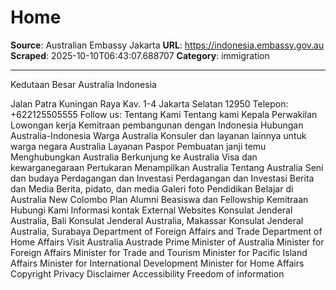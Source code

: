 # Home

**Source**: Australian Embassy Jakarta
**URL**: https://indonesia.embassy.gov.au
**Scraped**: 2025-10-10T06:43:07.688707
**Category**: immigration

---

Kedutaan Besar Australia
Indonesia

Jalan Patra Kuningan Raya Kav. 1-4
Jakarta Selatan 12950
Telepon: +622125505555
Follow us:
Tentang Kami
Tentang kami
Kepala Perwakilan
Lowongan kerja
Kemitraan pembangunan dengan Indonesia
Hubungan Australia-Indonesia
Warga Australia
Konsuler dan layanan lainnya untuk warga negara Australia
Layanan Paspor
Pembuatan janji temu
Menghubungkan Australia
Berkunjung ke Australia
Visa dan kewarganegaraan
Pertukaran
Menampilkan Australia
Tentang Australia
Seni dan budaya
Perdagangan dan Investasi
Perdagangan dan Investasi
Berita dan Media
Berita, pidato, dan media
Galeri foto
Pendidikan
Belajar di Australia
New Colombo Plan
Alumni
Beasiswa dan Fellowship
Kemitraan
Hubungi Kami
Informasi kontak
External Websites
Konsulat Jenderal Australia, Bali
Konsulat Jenderal Australia, Makassar
Konsulat Jenderal Australia, Surabaya
Department of Foreign Affairs and Trade
Department of Home Affairs
Visit Australia
Austrade
Prime Minister of Australia
Minister for Foreign Affairs
Minister for Trade and Tourism
Minister for Pacific Island Affairs
Minister for International Development
Minister for Home Affairs
Copyright Privacy Disclaimer Accessibility Freedom of information
